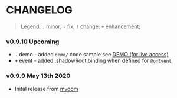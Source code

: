 # CHANGELOG

> Legend: `.` minor; `-` fix; `!` change; `+` enhancement; 


### v0.9.10 Upcoming

- `.` demo - added `demo/` code sample see [DEMO (for live access)](https://demo.dom-native.org/core/index.html)
- `+` event - added .shadowRoot binding when defined for `@onEvent`


### v0.9.9 May 13th 2020

- Inital release from [mvdom](https://github.com/mvdom/mvdom)



















